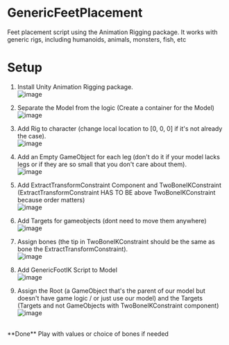 # GenericFeetPlacement
Feet placement script using the Animation Rigging package. It works with generic rigs, including humanoids, animals, monsters, fish, etc
# Setup
1. Install Unity Animation Rigging package. <br>
![image](https://github.com/Kam-Tom/GenericFeetPlacement/assets/120057104/0d4907ce-eeef-4a79-9d48-74f43921366f)<br>

2. Separate the Model from the logic (Create a container for the Model)<br>
 ![image](https://github.com/Kam-Tom/GenericFeetPlacement/assets/120057104/29329944-3b5b-4e11-a1d3-1f4acb571738)<br>
  
3. Add Rig to character (change local location to [0, 0, 0] if it's not already the case).<br>
   ![image](https://github.com/Kam-Tom/GenericFeetPlacement/assets/120057104/38e31795-1c24-40f8-9f1e-18934cf9abb7)<br>

4. Add an Empty GameObject for each leg (don't do it if your model lacks legs or if they are so small that you don't care about them).<br>
  ![image](https://github.com/Kam-Tom/GenericFeetPlacement/assets/120057104/a0474180-1338-456c-810d-7c5f24b713b8)<br>

5. Add ExtractTransformConstraint Component and TwoBoneIKConstraint (ExtractTransformConstraint HAS TO BE above TwoBoneIKConstraint because order matters)<br>
   ![image](https://github.com/Kam-Tom/GenericFeetPlacement/assets/120057104/84fa4e91-c2a0-4deb-9a57-e86012265a6c)<br>

6. Add Targets for gameobjects (dont need to move them anywhere)<br>
   ![image](https://github.com/Kam-Tom/GenericFeetPlacement/assets/120057104/f721df56-2f1f-4ad3-a4c5-52c549819a48)<br>

7. Assign bones (the tip in TwoBoneIKConstraint should be the same as bone the ExtractTransformConstraint).<br>
  ![image](https://github.com/Kam-Tom/GenericFeetPlacement/assets/120057104/3beecf6b-c6d3-4306-a763-eb62b5696fb6)<br>

8. Add GenericFootIK Script to Model<br>
    ![image](https://github.com/Kam-Tom/GenericFeetPlacement/assets/120057104/db0551bd-a7f3-4918-9b8f-9c153322548b)<br>

9. Assign the Root (a GameObject that's the parent of our model but doesn't have game logic / or just use our model) and the Targets (Targets and not GameObjects with TwoBoneIKConstraint component)<br>
    ![image](https://github.com/Kam-Tom/GenericFeetPlacement/assets/120057104/e987dac4-4100-4eb2-b093-a1ee1d2d2480)<br>
<br>
**Done**
Play with values or choice of bones if needed
